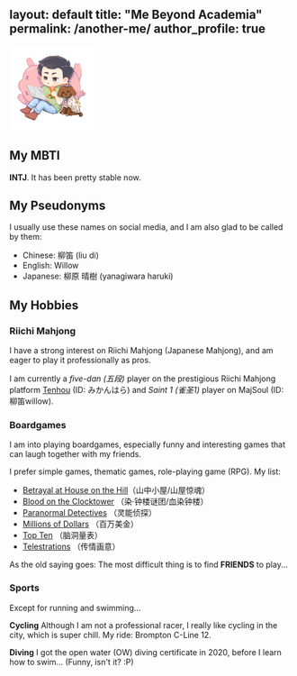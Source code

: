 layout: default
title: "Me Beyond Academia"
permalink: /another-me/
author_profile: true
---

<img src='/images/android-chrome-512x512.png' width='150' height='150' title='My avatar!' >

## My MBTI

**INTJ**. It has been pretty stable now. 

## My Pseudonyms

I usually use these names on social media, and I am also glad to be called by them:
- Chinese: 柳笛 (liu di)
- English: Willow
- Japanese: 柳原 晴樹 (yanagiwara haruki)

## My Hobbies

### Riichi Mahjong

I have a strong interest on Riichi Mahjong (Japanese Mahjong), and am eager to play it professionally as pros. 

I am currently a *five-dan (五段)* player on the prestigious Riichi Mahjong platform [Tenhou](https://tenhou.net/) (ID: みかんはら) and *Saint 1 (雀圣1)* player on MajSoul (ID: 柳笛willow). 

### Boardgames

I am into playing boardgames, especially funny and interesting games that can laugh together with my friends. 

I prefer simple games, thematic games, role-playing game (RPG). My list:

- [Betrayal at House on the Hill](https://boardgamegeek.com/boardgame/10547/betrayal-at-house-on-the-hill)（山中小屋/山屋惊魂）
- [Blood on the Clocktower](https://boardgamegeek.com/boardgame/240980/blood-on-the-clocktower) （染·钟楼谜团/血染钟楼）
- [Paranormal Detectives](https://boardgamegeek.com/boardgame/280136/paranormal-detectives) （灵能侦探）
- [Millions of Dollars](https://boardgamegeek.com/boardgame/193213/millions-of-dollars) （百万美金）
- [Top Ten](https://boardgamegeek.com/boardgame/300905/top-ten) （脑洞量表）
- [Telestrations](https://boardgamegeek.com/boardgame/46213/telestrations) （传情画意）

As the old saying goes: The most difficult thing is to find **FRIENDS** to play...

### Sports

Except for running and swimming...

**Cycling** Although I am not a professional racer, I really like cycling in the city, which is super chill. My ride: Brompton C-Line 12.

**Diving** I got the open water (OW) diving certificate in 2020, before I learn how to swim... (Funny, isn't it? :P)